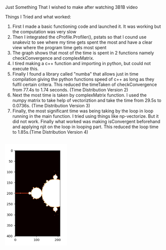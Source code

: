 Just Something That I wished to make after watching 3B1B video

Things I Tried and what worked:
1. First I made a basic functioning code and launched it. It was working but the computation was very slow
2. Then I integrated the cProfile.Profiler(), pstats so that I cound use snakeviz to see where my time gets spent the most and have a clear view where the program time gets most spent
3. The graph shows that most of the time is spent in 2 functions namely checkConvergence and complexMatrix.
4. I tired making a c++ function and importing in python, but could not execute this.
5. Finally I found a library called "numba" that allows just in time compilation giving the python functions speed of c++ as long as they fulfil certain critera. This reduced the timeTaken of checkConvergence from 77.4s to 1.74 seconds. (Time Distribution Version 2)
6. Next the most time is taken by complexMatrix function. I used the numpy matrix to take help of vectoriztion and take the time from 29.5s to 0.0736s. (Time Distribution Version 3)
7. Finally, the most significant time was being taking by the loop in loop running in the main function. I tried using things like np-vectorize. But it did not work. Finally what worked was making isConvergent beforehand and applying njit on the loop in looping part. This reduced the loop time to 1.85s.(Time Distribution Version 4) 


<br/>
<img src="./readme_assets/Figure_1.jpg" alt = "draft 1" width="200px">
